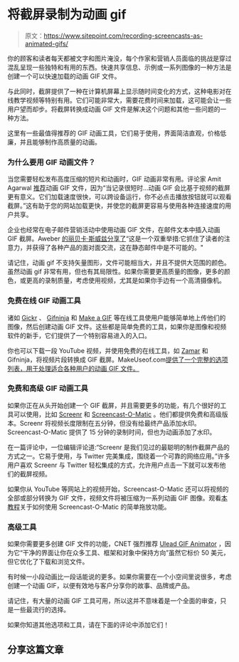 # 将截屏录制为动画 gif

> 原文：<https://www.sitepoint.com/recording-screencasts-as-animated-gifs/>

你的顾客和读者每天都被文字和图片淹没，每个作家和营销人员面临的挑战是穿过混乱呈现一些独特和有用的东西。快速共享信息、示例或一系列图像的一种方法是创建一个可以快速加载的动画 GIF 文件。

与此同时，截屏提供了一种在计算机屏幕上显示随时间变化的方式，这种电影对在线教学视频等特别有用。它们可能非常大，需要花费时间来加载，这可能会让一些用户望而却步。将截屏转换成动画 GIF 文件是解决这个问题和其他一些问题的一种方法。

这里有一些最值得推荐的 GIF 动画工具，它们易于使用，界面简洁直观，价格低廉，并且能够制作高质量的动画。

### 为什么要用 GIF 动画文件？

当您需要轻松发布高度压缩的短片和动画时，GIF 动画非常有用。评论家 Amit Agarwal [推荐](http://www.labnol.org/software/create-animated-gif-screencasts/20224/)动画 GIF 文件，因为“当记录很短时…动画 GIF 会比基于视频的截屏更有意义。它们加载速度很快，可以跨设备运行，你不必点击播放按钮就可以观看截屏。”这有助于您的网站加载更快，并使您的截屏更容易与使用各种连接速度的用户共享。

企业也经常在电子邮件营销活动中使用动画 GIF 文件，在邮件文本中插入动画 GIF 截屏。Aweber [的丽贝卡·斯威兹分享了](http://www.aweber.com/blog/email-marketing/3-surefire-reasons-to-use-animated-gifs-in-your-email-marketing.htm)“这是一个双重举措:它抓住了读者的注意力，并获得了各种产品的面对面交流，这在静态邮件中是不可能的。"

请记住，动画 gif 不支持矢量图形，文件可能相当大，并且不提供大范围的颜色。虽然动画 gif 非常有用，但也有其局限性。如果你需要更高质量的图像，更多的颜色，或更高的录制质量，考虑使用视频，尤其是如果你手边有一个高清摄像机。

### 免费在线 GIF 动画工具

诸如 [Gickr](http://gickr.com/) 、 [Gifninja](http://gifninja.com/) 和 [Make a GIF](http://www.makeagif.com/) 等在线工具使用户能够简单地上传他们的图像，然后创建动画 GIF 文件。这些都是简单免费的工具，如果你是图像和视频软件的新手，它们提供了一个特别容易进入的入口。

你也可以下载一段 YouTube 视频，并使用免费的在线工具，如 [Zamar](http://www.zamzar.com/) 和 Gifninja，将视频片段转换成 GIF 截屏。MakeUseof.com[提供了一个完整的选项列表，用于处理适合各种用户的动画 GIF 文件。](http://www.makeuseof.com/tag/convert-youtube-clips-gif-animations-free-online/)

### 免费和高级 GIF 动画工具

如果你正在从头开始创建一个 GIF 截屏，并且需要更多的功能，有几个很好的工具可以使用，比如 [Screenr](http://www.screenr.com/) 和 [Screencast-O-Matic](http://www.screencast-o-matic.com/) 。他们都提供免费和高级版本。Screenr 将视频长度限制在五分钟，但没有给最终产品添加水印。Screencast-O-Matic 提供了 15 分钟的录制时间，但也为动画添加了水印。

在一篇评论中，一位编辑评论道:“Screenr 是我们见过的最聪明的制作截屏产品的方式之一。它易于使用，与 Twitter 完美集成，围绕着一个可靠的网络应用。”许多用户喜欢 Screenr 与 Twitter 轻松集成的方式，允许用户点击一下就可以发布他们的截屏视频。

如果你从 YouTube 等网站上的视频开始，Screencast-O-Matic 还可以将视频的全部或部分转换为 GIF 文件，视频文件将被压缩为一系列动画 GIF 图像。观看[本教程](http://www.youtube.com/watch?v=eYcaQtJk6EY)关于如何使用 Screencast-O-Matic 的简单拖放功能。

### 高级工具

如果你需要更多创建 GIF 文件的功能，CNET 强烈推荐 [Ulead GIF Animator](http://download.cnet.com/Ulead-GIF-Animator/3000-2186_4-10002057.html) ，因为它“干净的界面让你在众多工具、框架和对象中保持方向”虽然它标价 50 美元，但它优化了下载和浏览文件。

有时候一小段动画比一段话能说的更多。如果你需要在一个小空间里说很多，考虑创建一个动画 GIF，以便有效地与客户分享你的故事、品牌或产品。

请记住，有大量的动画 GIF 工具可用，所以这并不意味着是一个全面的审查，只是一些最流行的选择。

如果你知道其他选项和工具，请在下面的评论中添加它们！

## 分享这篇文章